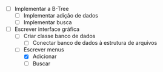 - [ ] Implementar a B-Tree
  - [ ] Implementar adição de dados
  - [ ] Implementar busca
- [ ] Escrever interface gráfica
  - [ ] Criar classe banco de dados
    - [ ] Conectar banco de dados à estrutura de arquivos
  - [ ] Escrever menus
    - [x] Adicionar
	- [ ] Buscar
